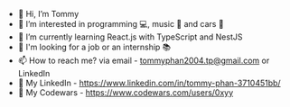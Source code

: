 - 👋 Hi, I’m Tommy
- 👀 I’m interested in programming 💻, music 🎵 and cars 🚗
- 🌱 I’m currently learning React.js with TypeScript and NestJS
- 💞️ I'm looking for a job or an internship 📚
- 📫 How to reach me? via email - tommyphan2004.tp@gmail.com or LinkedIn
- 💼 My LinkedIn - https://www.linkedin.com/in/tommy-phan-3710451bb/
- 🔫 My Codewars - https://www.codewars.com/users/0xyy

<!---
0xyy/0xyy is a ✨ special ✨ repository because its `README.md` (this file) appears on your GitHub profile.
You can click the Preview link to take a look at your changes.
--->
